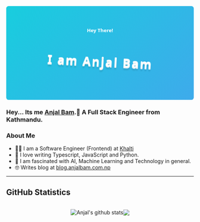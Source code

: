 <!-- <div style="display:flex;justify-content:center;margin-bottom:2rem;">
<img style="width:90%;" src="./assets/cover.svg" alt="Hey I am ANJAL BAM">
</div> -->

<svg fill="none" viewBox="0 0 800 400" xmlns="http://www.w3.org/2000/svg">
	<foreignObject width="100%" height="100%">
		<div xmlns="http://www.w3.org/1999/xhtml">
			<style>
				@keyframes rotate {
					0% {
						transform: rotate(3deg);
					}
                    40% {
                        transform: rotate(0);
                    }
                    60% {
                        transform: rotate(0);
                    }
					100% {
						transform: rotate(-3deg);
					}
				}
				@keyframes gradientBackground {
					0% {
						background-position: 0% 50%;
					}
					50% {
						background-position: 100% 50%;
					}
					100% {
						background-position: 0% 50%;
					}
				}
				@keyframes fadeIn {
					0% {
						opacity: 0;
					}
					66% {
						opacity: 0;
					}
					100% {
						opacity: 1;
					}
				}
				.container {
					font-family:
						system-ui,
						-apple-system,
						'Segoe UI',
						Roboto,
						Helvetica,
						Arial,
						sans-serif,
						'Apple Color Emoji',
						'Segoe UI Emoji';
					display: flex;
					flex-direction: column;
					align-items: center;
					justify-content: center;
					margin: 0;
					width: 100%;
					height: 400px;
					background: linear-gradient(-45deg, #fc5c7d, #6a82fb, #05dfd7);
					background-size: 600% 400%;
					animation: gradientBackground 10s ease infinite;
					border-radius: 10px;
					color: white;
					text-align: center;
				}
				h1 {
					font-size: 50px;
					line-height: 1.3;
					letter-spacing: 5px;
					text-shadow:
						0 1px 0 #efefef,
						0 2px 0 #efefef,
						0 3px 0 #efefef,
						0 4px 0 #efefef,
						0 12px 5px rgba(0, 0, 0, 0.1);
					animation: rotate ease-in-out 1s infinite alternate;
				}
				p {
					font-size: 20px;
					text-shadow: 0 1px 0 #efefef;
					animation: 5s ease 0s normal forwards 1 fadeIn;
                    margin-top: -10px;
				}
			</style>
			<div class="container">
                <h2>Hey There!</h2>
				<h1>I am <strong>Anjal Bam</strong></h1>
				<p>I Love Javascript and Python ;)</p>
			</div>
		</div>
	</foreignObject>
</svg>

### Hey... Its me [Anjal Bam](https://anjalbam.com.np).👋 A Full Stack Engineer from Kathmandu.

### **About Me**
- 🕵🏼 I am a Software Engineer (Frontend) at [Khalti](https://khalti.com)
- 💖 I love writing Typescript, JavaScript and Python.
- 🤯 I am fascinated with AI, Machine Learning and Technology in general.
- 🤓 Writes blog at [blog.anjalbam.com.np](https://blog.anjalbam.com.np)




---
## GitHub Statistics
<div style="display:flex; flex-wrap:wrap; align-items:center;justify-content:center;">
<div>
<img align="center" style="margin-top:1rem" src="https://github-readme-stats.vercel.app/api?username=anjalbam&show_icons=true&count_private=true&theme=syntwave&hide_border=true" alt="Anjal's github stats" />
</div>
<div>
<img style="margin-top:1rem" align="center" src="https://github-readme-stats.vercel.app/api/top-langs/?username=anjalbam&layout=compact&theme=buefy&hide_border=true&langs_count=8&theme=synthwave" />
</div>
</div>

<!--
**AnjalBam/anjalbam** is a ✨ _special_ ✨ repository because its `README.md` (this file) appears on your GitHub profile.

Here are some ideas to get you started:

- 🔭 I’m currently working on ...
- 🌱 I’m currently learning ...
- 👯 I’m looking to collaborate on ...
- 🤔 I’m looking for help with ...
- 💬 Ask me about ...
- 📫 How to reach me: ...
- 😄 Pronouns: ...
- ⚡ Fun fact: ...
-->
